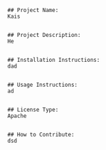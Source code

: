 
    ## Project Name:
    Kais
    

    ## Project Description:
    He
    

    ## Installation Instructions:
    dad


    ## Usage Instructions:
    ad


    ## License Type:
    Apache
    

    ## How to Contribute:
    dsd
    